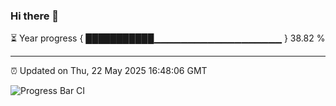### Hi there 👋

⏳ Year progress { ███████████▁▁▁▁▁▁▁▁▁▁▁▁▁▁▁▁▁▁▁ } 38.82 %

---

⏰ Updated on Thu, 22 May 2025 16:48:06 GMT

![Progress Bar CI](https://github.com/IshwaranRudhara/GIT-ACTION/workflows/Progress%20Bar%20CI/badge.svg)
